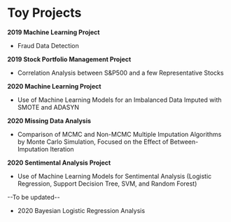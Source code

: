 # Toy Projects

**2019 Machine Learning Project**

  - Fraud Data Detection

**2019 Stock Portfolio Management Project**

  - Correlation Analysis between S&P500 and a few Representative Stocks

**2020 Machine Learning Project**

  - Use of Machine Learning Models for an Imbalanced Data Imputed with SMOTE and ADASYN
  
**2020 Missing Data Analysis**

  - Comparison of MCMC and Non-MCMC Multiple Imputation Algorithms by Monte Carlo Simulation, Focused on the Effect of Between-Imputation Iteration

**2020 Sentimental Analysis Project**

  - Use of Machine Learning Models for Sentimental Analysis (Logistic Regression, Support Decision Tree, SVM, and Random Forest)


--To be updated--
  - 2020 Bayesian Logistic Regression Analysis

